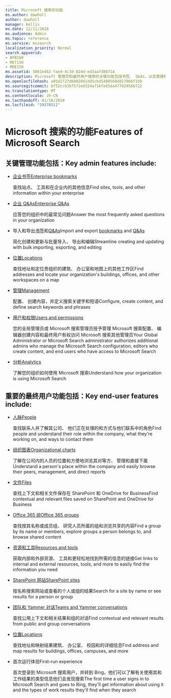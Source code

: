 ```yaml
---
title: Microsoft 搜索的功能
ms.author: dawholl
author: dawholl
manager: kellis
ms.date: 12/11/2018
ms.audience: Admin
ms.topic: reference
ms.service: mssearch
localization_priority: Normal
search.appverid:
- BFB160
- MET150
- MOE150
ms.assetid: 5861e462-faed-4c3d-824d-ed3aafd80714
description: Microsoft 管理员和最终用户搜索的关键功能包括书签、 Q&As，以及管理和数据见解
ms.openlocfilehash: a95d2727d6802041dd1cbd5498560dd17866f150
ms.sourcegitcommit: bf52cc63b75f2e0324a716fe65da47702956b722
ms.translationtype: MT
ms.contentlocale: zh-CN
ms.lasthandoff: 01/18/2019
ms.locfileid: "29378511"
---
```

# <a name="features-of-microsoft-search"></a><span data-ttu-id="c73a2-103">Microsoft 搜索的功能</span><span class="sxs-lookup"><span data-stu-id="c73a2-103">Features of Microsoft Search</span></span>

## <a name="key-admin-features-include"></a><span data-ttu-id="c73a2-104">关键管理功能包括：</span><span class="sxs-lookup"><span data-stu-id="c73a2-104">Key admin features include:</span></span>

- [<span data-ttu-id="c73a2-105">企业书签</span><span class="sxs-lookup"><span data-stu-id="c73a2-105">Enterprise bookmarks</span></span>](create-and-manage-bookmarks.md)
    
    <span data-ttu-id="c73a2-106">查找站点、 工具和在企业内的其他信息</span><span class="sxs-lookup"><span data-stu-id="c73a2-106">Find sites, tools, and other information within your enterprise</span></span>
    
- [<span data-ttu-id="c73a2-107">企业 Q&As</span><span class="sxs-lookup"><span data-stu-id="c73a2-107">Enterprise Q&As</span></span>](create-and-manage-qas.md)
    
    <span data-ttu-id="c73a2-108">应答您的组织中的最常见问题</span><span class="sxs-lookup"><span data-stu-id="c73a2-108">Answer the most frequently asked questions in your organization</span></span>
    
- <span data-ttu-id="c73a2-109">导入和导出[书签](bulk-create-bookmarks.md)和[Q&As](bulk-create-qas.md)</span><span class="sxs-lookup"><span data-stu-id="c73a2-109">Import and export [bookmarks](bulk-create-bookmarks.md) and [Q&As](bulk-create-qas.md)</span></span>
    
    <span data-ttu-id="c73a2-110">简化创建和更新与批量导入、 导出和编辑</span><span class="sxs-lookup"><span data-stu-id="c73a2-110">Streamline creating and updating with bulk importing, exporting, and editing</span></span>

- [<span data-ttu-id="c73a2-111">位置</span><span class="sxs-lookup"><span data-stu-id="c73a2-111">Locations</span></span>](locations.md)
    
    <span data-ttu-id="c73a2-112">查找地址和定位贵组织的建筑、 办公室和地图上的其他工作区</span><span class="sxs-lookup"><span data-stu-id="c73a2-112">Find addresses and locate your organization's buildings, offices, and other workspaces on a map</span></span>
    
- [<span data-ttu-id="c73a2-113">管理</span><span class="sxs-lookup"><span data-stu-id="c73a2-113">Management</span></span>](set-up-microsoft-search.md)
    
    <span data-ttu-id="c73a2-114">配置、 创建内容，并定义搜索关键字和短语</span><span class="sxs-lookup"><span data-stu-id="c73a2-114">Configure, create content, and define search keywords and phrases</span></span>
    
- [<span data-ttu-id="c73a2-115">用户和权限</span><span class="sxs-lookup"><span data-stu-id="c73a2-115">Users and permissions</span></span>](add-users.md)
    
    <span data-ttu-id="c73a2-116">您的全局管理员或 Microsoft 搜索管理员授予管理 Microsoft 搜索配置、 编辑器创建内容和最终用户有权访问 Microsoft 搜索其他管理员</span><span class="sxs-lookup"><span data-stu-id="c73a2-116">Your Global Administrator or Microsoft Search administrator authorizes additional admins who manage the Microsoft Search configuration, editors who create content, and end users who have access to Microsoft Search</span></span>
    
- [<span data-ttu-id="c73a2-117">分析</span><span class="sxs-lookup"><span data-stu-id="c73a2-117">Analytics </span></span>](get-insights.md) 
    
    <span data-ttu-id="c73a2-118">了解您的组织如何使用 Microsoft 搜索</span><span class="sxs-lookup"><span data-stu-id="c73a2-118">Understand how your organization is using Microsoft Search</span></span> 
    
## <a name="key-end-user-features-include"></a><span data-ttu-id="c73a2-119">重要的最终用户功能包括：</span><span class="sxs-lookup"><span data-stu-id="c73a2-119">Key end-user features include:</span></span>

- [<span data-ttu-id="c73a2-120">人脉</span><span class="sxs-lookup"><span data-stu-id="c73a2-120">People</span></span>](use/find-people-and-groups.md)
    
    <span data-ttu-id="c73a2-121">查找联系人并了解其公司、 他们正在处理的和方式与他们联系中的角色</span><span class="sxs-lookup"><span data-stu-id="c73a2-121">Find people and understand their role within the company, what they're working on, and ways to contact them</span></span>
    
- [<span data-ttu-id="c73a2-122">组织图表</span><span class="sxs-lookup"><span data-stu-id="c73a2-122">Organizational charts</span></span>](use/find-people-and-groups.md)
    
    <span data-ttu-id="c73a2-123">了解在公司内的人员的位置和方便地浏览其对等方、 管理和直接下属</span><span class="sxs-lookup"><span data-stu-id="c73a2-123">Understand a person's place within the company and easily browse their peers, management, and direct reports</span></span>
    
- [<span data-ttu-id="c73a2-124">文件</span><span class="sxs-lookup"><span data-stu-id="c73a2-124">Files</span></span>](use/find-files.md)
    
    <span data-ttu-id="c73a2-125">查找上下文和相关文件保存在 SharePoint 和 OneDrive for Business</span><span class="sxs-lookup"><span data-stu-id="c73a2-125">Find contextual and relevant files saved on SharePoint and OneDrive for Business</span></span>
    
- [<span data-ttu-id="c73a2-126">Office 365 组</span><span class="sxs-lookup"><span data-stu-id="c73a2-126">Office 365 groups</span></span>](use/find-people-and-groups.md)
    
    <span data-ttu-id="c73a2-127">查找按其名称或成员组、 研究人员所属的组和浏览共享的内容</span><span class="sxs-lookup"><span data-stu-id="c73a2-127">Find a group by its name or members, explore groups a person belongs to, and browse shared content</span></span>
    
- [<span data-ttu-id="c73a2-128">资源和工具</span><span class="sxs-lookup"><span data-stu-id="c73a2-128">Resources and tools</span></span>](use/find-resources-tools-and-more.md)
    
    <span data-ttu-id="c73a2-129">获取内部和外部资源、 工具和更轻松地找到所需的信息的链接</span><span class="sxs-lookup"><span data-stu-id="c73a2-129">Get links to internal and external resources, tools, and more to easily find the information you need</span></span>
    
- [<span data-ttu-id="c73a2-130">SharePoint 网站</span><span class="sxs-lookup"><span data-stu-id="c73a2-130">SharePoint sites</span></span>](use/find-sharepoint-sites.md)
    
    <span data-ttu-id="c73a2-131">按名称搜索网站或查看的个人或组的结果</span><span class="sxs-lookup"><span data-stu-id="c73a2-131">Search for a site by name or see results for a person or group</span></span>
    
- [<span data-ttu-id="c73a2-132">团队和 Yammer 对话</span><span class="sxs-lookup"><span data-stu-id="c73a2-132">Teams and Yammer conversations</span></span>](use/find-conversations.md)
    
    <span data-ttu-id="c73a2-133">查找公用上下文和相关结果和组的对话</span><span class="sxs-lookup"><span data-stu-id="c73a2-133">Find contextual and relevant results from public and group conversations</span></span>

- [<span data-ttu-id="c73a2-134">位置</span><span class="sxs-lookup"><span data-stu-id="c73a2-134">Locations</span></span>](use/find-locations.md)
    
    <span data-ttu-id="c73a2-135">查找地址和映射结果建筑、 办公室、 校园和的详细信息</span><span class="sxs-lookup"><span data-stu-id="c73a2-135">Find address and map results for buildings, offices, campuses, and more</span></span>
    
- <span data-ttu-id="c73a2-136">首次运行体验</span><span class="sxs-lookup"><span data-stu-id="c73a2-136">First-run experience</span></span>
    
    <span data-ttu-id="c73a2-137">首次登录到 Microsoft 搜索用户，并转到 Bing，他们可以了解有关使用其和工作结果的类型信息他们会发现搜索</span><span class="sxs-lookup"><span data-stu-id="c73a2-137">The first time a user signs in to Microsoft Search and goes to Bing, they'll get information about using it and the types of work results they'll find when they search</span></span>